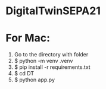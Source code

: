 # DigitalTwinSEPA21

# For Mac:
1. Go to the directory with folder
2. $ python  -m venv .venv
3. $ pip install -r requirements.txt
4. $ cd DT
5. $ python app.py
